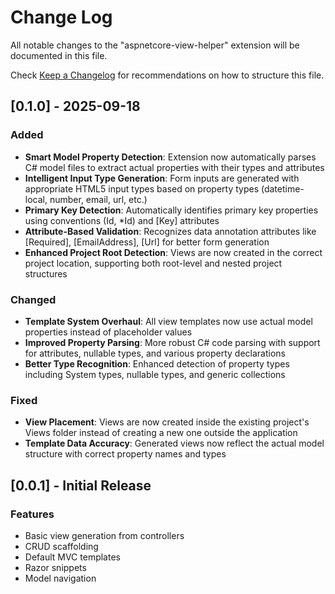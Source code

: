 # Change Log

All notable changes to the "aspnetcore-view-helper" extension will be documented in this file.

Check [Keep a Changelog](http://keepachangelog.com/) for recommendations on how to structure this file.

## [0.1.0] - 2025-09-18

### Added

- **Smart Model Property Detection**: Extension now automatically parses C# model files to extract actual properties with their types and attributes
- **Intelligent Input Type Generation**: Form inputs are generated with appropriate HTML5 input types based on property types (datetime-local, number, email, url, etc.)
- **Primary Key Detection**: Automatically identifies primary key properties using conventions (Id, *Id) and [Key] attributes
- **Attribute-Based Validation**: Recognizes data annotation attributes like [Required], [EmailAddress], [Url] for better form generation
- **Enhanced Project Root Detection**: Views are now created in the correct project location, supporting both root-level and nested project structures

### Changed

- **Template System Overhaul**: All view templates now use actual model properties instead of placeholder values
- **Improved Property Parsing**: More robust C# code parsing with support for attributes, nullable types, and various property declarations
- **Better Type Recognition**: Enhanced detection of property types including System types, nullable types, and generic collections

### Fixed

- **View Placement**: Views are now created inside the existing project's Views folder instead of creating a new one outside the application
- **Template Data Accuracy**: Generated views now reflect the actual model structure with correct property names and types

## [0.0.1] - Initial Release

### Features

- Basic view generation from controllers
- CRUD scaffolding
- Default MVC templates
- Razor snippets
- Model navigation